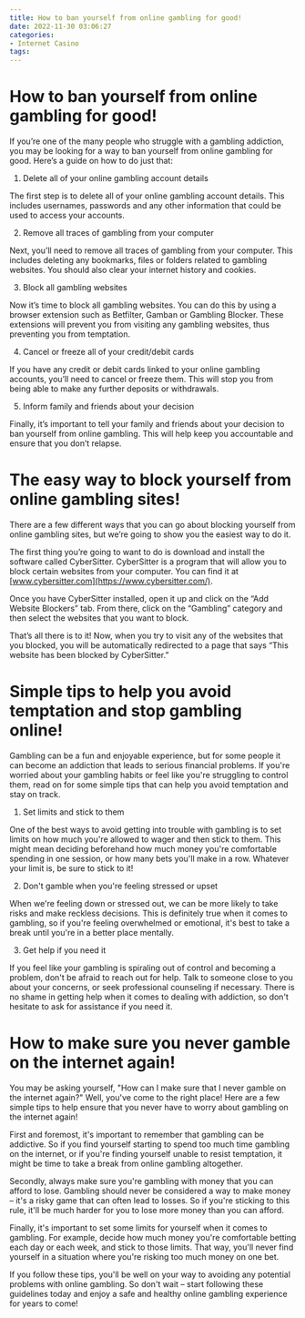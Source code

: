 ```yaml
---
title: How to ban yourself from online gambling for good!
date: 2022-11-30 03:06:27
categories:
- Internet Casino
tags:
---
```



#  How to ban yourself from online gambling for good!

If you’re one of the many people who struggle with a gambling addiction, you may be looking for a way to ban yourself from online gambling for good. Here’s a guide on how to do just that:

1) Delete all of your online gambling account details

The first step is to delete all of your online gambling account details. This includes usernames, passwords and any other information that could be used to access your accounts.

2) Remove all traces of gambling from your computer

Next, you’ll need to remove all traces of gambling from your computer. This includes deleting any bookmarks, files or folders related to gambling websites. You should also clear your internet history and cookies.

3) Block all gambling websites

Now it’s time to block all gambling websites. You can do this by using a browser extension such as Betfilter, Gamban or Gambling Blocker. These extensions will prevent you from visiting any gambling websites, thus preventing you from temptation.

4) Cancel or freeze all of your credit/debit cards

If you have any credit or debit cards linked to your online gambling accounts, you’ll need to cancel or freeze them. This will stop you from being able to make any further deposits or withdrawals.

5) Inform family and friends about your decision

Finally, it’s important to tell your family and friends about your decision to ban yourself from online gambling. This will help keep you accountable and ensure that you don’t relapse.

#  The easy way to block yourself from online gambling sites!

There are a few different ways that you can go about blocking yourself from online gambling sites, but we’re going to show you the easiest way to do it.

The first thing you’re going to want to do is download and install the software called CyberSitter. CyberSitter is a program that will allow you to block certain websites from your computer. You can find it at [www.cybersitter.com](https://www.cybersitter.com/).

Once you have CyberSitter installed, open it up and click on the “Add Website Blockers” tab. From there, click on the “Gambling” category and then select the websites that you want to block.

That’s all there is to it! Now, when you try to visit any of the websites that you blocked, you will be automatically redirected to a page that says “This website has been blocked by CyberSitter.”

#  Simple tips to help you avoid temptation and stop gambling online!

Gambling can be a fun and enjoyable experience, but for some people it can become an addiction that leads to serious financial problems. If you're worried about your gambling habits or feel like you're struggling to control them, read on for some simple tips that can help you avoid temptation and stay on track.

1) Set limits and stick to them

One of the best ways to avoid getting into trouble with gambling is to set limits on how much you're allowed to wager and then stick to them. This might mean deciding beforehand how much money you're comfortable spending in one session, or how many bets you'll make in a row. Whatever your limit is, be sure to stick to it!

2) Don't gamble when you're feeling stressed or upset

When we're feeling down or stressed out, we can be more likely to take risks and make reckless decisions. This is definitely true when it comes to gambling, so if you're feeling overwhelmed or emotional, it's best to take a break until you're in a better place mentally.

3) Get help if you need it

If you feel like your gambling is spiraling out of control and becoming a problem, don't be afraid to reach out for help. Talk to someone close to you about your concerns, or seek professional counseling if necessary. There is no shame in getting help when it comes to dealing with addiction, so don't hesitate to ask for assistance if you need it.

#  How to make sure you never gamble on the internet again!

You may be asking yourself, "How can I make sure that I never gamble on the internet again?" Well, you've come to the right place! Here are a few simple tips to help ensure that you never have to worry about gambling on the internet again!

First and foremost, it's important to remember that gambling can be addictive. So if you find yourself starting to spend too much time gambling on the internet, or if you're finding yourself unable to resist temptation, it might be time to take a break from online gambling altogether.

Secondly, always make sure you're gambling with money that you can afford to lose. Gambling should never be considered a way to make money – it's a risky game that can often lead to losses. So if you're sticking to this rule, it'll be much harder for you to lose more money than you can afford.

Finally, it's important to set some limits for yourself when it comes to gambling. For example, decide how much money you're comfortable betting each day or each week, and stick to those limits. That way, you'll never find yourself in a situation where you're risking too much money on one bet.

If you follow these tips, you'll be well on your way to avoiding any potential problems with online gambling. So don't wait – start following these guidelines today and enjoy a safe and healthy online gambling experience for years to come!